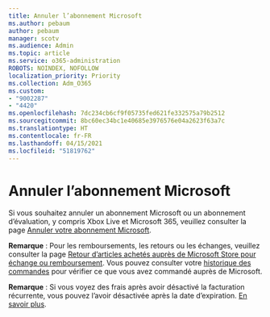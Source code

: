 ```yaml
---
title: Annuler l’abonnement Microsoft
ms.author: pebaum
author: pebaum
manager: scotv
ms.audience: Admin
ms.topic: article
ms.service: o365-administration
ROBOTS: NOINDEX, NOFOLLOW
localization_priority: Priority
ms.collection: Adm_O365
ms.custom:
- "9002287"
- "4420"
ms.openlocfilehash: 7dc234cb6cf9f05735fed621fe332575a79b2512
ms.sourcegitcommit: 8bc60ec34bc1e40685e3976576e04a2623f63a7c
ms.translationtype: HT
ms.contentlocale: fr-FR
ms.lasthandoff: 04/15/2021
ms.locfileid: "51819762"
---
```

# <a name="cancel-microsoft-subscription"></a>Annuler l’abonnement Microsoft

Si vous souhaitez annuler un abonnement Microsoft ou un abonnement d’évaluation, y compris Xbox Live et Microsoft 365, veuillez consulter la page [Annuler votre abonnement Microsoft](https://support.microsoft.com/help/4027815).

**Remarque** : Pour les remboursements, les retours ou les échanges, veuillez consulter la page [Retour d’articles achetés auprès de Microsoft Store pour échange ou remboursement](https://support.microsoft.com/help/10558). Vous pouvez consulter votre [historique des commandes](https://account.microsoft.com/billing/orders/) pour vérifier ce que vous avez commandé auprès de Microsoft. 

**Remarque** : Si vous voyez des frais après avoir désactivé la facturation récurrente, vous pouvez l’avoir désactivée après la date d’expiration. [En savoir plus](https://support.microsoft.com/help/10640). 
